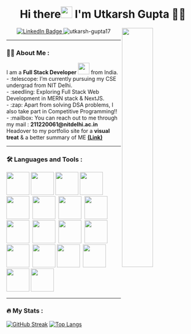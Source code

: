 <h1 align="center"> Hi there<img src="https://media.giphy.com/media/hvRJCLFzcasrR4ia7z/giphy.gif" width="30px"/> I'm Utkarsh Gupta 👨‍💻</h1>
<img align="right" height="40%"  width="40%" src="https://granroyalleigarape.com.br/wp-content/uploads/2021/05/programmer.gif">
<div id="badges">
  <p align="center" >
    <a href="https://www.linkedin.com/in/utkarsh-gupta-4009ab223/">
  <img src="https://img.shields.io/badge/LinkedIn-blue?style=for-the-badge&logo=linkedin&logoColor=white" alt="LinkedIn Badge"/>
    </a>
     <img src="https://komarev.com/ghpvc/?username=utkarsh-gupta17&label=Profile%20views&color=0e75b6&style=flat" alt="utkarsh-gupta17" />
   </p>
</div>

---

### :man_technologist: About Me :
<div>
  I am a <b>Full Stack Developer</b> <img src="https://media.giphy.com/media/WUlplcMpOCEmTGBtBW/giphy.gif" width="30"> from India.
  <div>
    - :telescope: I’m currently pursuing my CSE undergrad from NIT Delhi.
    <br>
    - :seedling: Exploring Full Stack Web Development in MERN stack & NextJS.
    <br>
    - :zap: Apart from solving DSA problems, I also take part in Competitive Programming!!
    <br>
    - :mailbox: You can reach out to me through my mail : <b>211220061@nitdelhi.ac.in</b>
  </div>
  <div>
    Headover to my portfolio site for a <b>visual treat</b> & a better summary of ME
    <a href="https://utkarshguptaa.netlify.app/"><b>(Link)</b></a>
  </div>
</div>

---

### :hammer_and_wrench: Languages and Tools :
<div>
  <img src="https://cdn.jsdelivr.net/gh/devicons/devicon/icons/cplusplus/cplusplus-original.svg" width="60" height="60"  />
  <img src="https://cdn.jsdelivr.net/gh/devicons/devicon/icons/c/c-original.svg" width="60" height="60" />
  <img src="https://cdn.jsdelivr.net/gh/devicons/devicon/icons/python/python-original-wordmark.svg" width="60" height="60"/>
  <img src="https://cdn.jsdelivr.net/gh/devicons/devicon/icons/nextjs/nextjs-original.svg" width="60" height="60" />
  <img src="https://cdn.jsdelivr.net/gh/devicons/devicon/icons/react/react-original.svg" width="60" height="60" />&nbsp;
  <img src="https://cdn.jsdelivr.net/gh/devicons/devicon/icons/tailwindcss/tailwindcss-original-wordmark.svg" width="60" height="60"/>&nbsp;
  <img src="https://cdn.jsdelivr.net/gh/devicons/devicon/icons/redux/redux-original.svg" width="60" height="60"/>&nbsp;
  <img src="https://cdn.jsdelivr.net/gh/devicons/devicon/icons/css3/css3-original.svg" width="60" height="60"/>&nbsp;
  <img src="https://cdn.jsdelivr.net/gh/devicons/devicon/icons/html5/html5-original.svg" width="60" height="60"/>&nbsp;
  <img src="https://cdn.jsdelivr.net/gh/devicons/devicon/icons/javascript/javascript-original.svg" width="60" height="60"/>&nbsp;
  <img src="https://cdn.jsdelivr.net/gh/devicons/devicon/icons/firebase/firebase-plain-wordmark.svg" width="60" height="60"/>&nbsp;
  <img src="https://cdn.jsdelivr.net/gh/devicons/devicon/icons/mysql/mysql-original-wordmark.svg" width="60" height="60"/>&nbsp;
  <img src="https://cdn.jsdelivr.net/gh/devicons/devicon/icons/nodejs/nodejs-original-wordmark.svg" width="60" height="60"/>&nbsp;
  <img src="https://cdn.jsdelivr.net/gh/devicons/devicon/icons/mongodb/mongodb-original-wordmark.svg" width="60" height="60"/>
  <img src="https://cdn.jsdelivr.net/gh/devicons/devicon/icons/linux/linux-original.svg" width="60" height="60"/>&nbsp;
  <img src="https://cdn.jsdelivr.net/gh/devicons/devicon/icons/git/git-original-wordmark.svg" width="60" height="60"/>
  <img src="https://cdn.jsdelivr.net/gh/devicons/devicon/icons/figma/figma-original.svg" width="60" height="60"/>
  <img src="https://cdn.jsdelivr.net/gh/devicons/devicon/icons/canva/canva-original.svg" width="60" height="60"/>
</div>

---

### :fire: My Stats :
  [![GitHub Streak](https://github-readme-streak-stats.herokuapp.com?user=utkarsh-gupta17&border_radius=7)](https://git.io/streak-stats)
  [![Top Langs](https://github-readme-stats.vercel.app/api/top-langs/?username=utkarsh-gupta17&layout=compact&theme=vision-friendly-dark)](https://github.com/anuraghazra/github-readme-stats)

